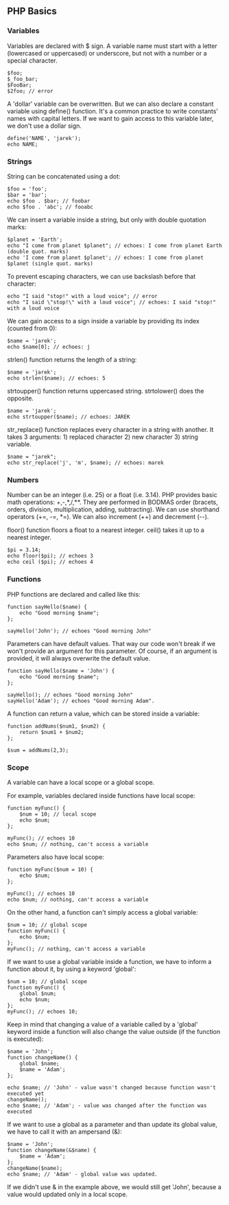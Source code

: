 ## PHP Basics

### Variables

Variables are declared with $ sign. A variable name must start with a letter (lowercased or uppercased) or underscore, but not with a number or a special character.

    $foo;
    $_foo_bar;
    $FooBar;
    $2foo; // error


A 'dollar' variable can be overwritten. But we can also declare a constant variable using define() function. It's a common practice to write constants' names with capital letters. If we want to gain access to this variable later, we don't use a dollar sign.

    define('NAME', 'jarek');
    echo NAME;

### Strings

String can be concatenated using a dot:

    $foo = 'foo';
    $bar = 'bar';
    echo $foo . $bar; // foobar
    echo $foo . 'abc'; // fooabc

We can insert a variable inside a string, but only with double quotation marks:

    $planet = 'Earth';
    echo "I come from planet $planet"; // echoes: I come from planet Earth (double quot. marks)
    echo 'I come from planet $planet'; // echoes: I come from planet $planet (single quot. marks)

To prevent escaping characters, we can use backslash before that character:

    echo "I said "stop!" with a loud voice"; // error
    echo "I said \"stop!\" with a loud voice"; // echoes: I said "stop!" with a loud voice

We can gain access to a sign inside a variable by providing its index (counted from 0):

    $name = 'jarek';
    echo $name[0]; // echoes: j

strlen() function returns the length of a string:

    $name = 'jarek';
    echo strlen($name); // echoes: 5

strtoupper() function returns uppercased string. strtolower() does the opposite.

    $name = 'jarek';
    echo strtoupper($name); // echoes: JAREK

str_replace() function replaces every character in a string with another. It takes 3 arguments: 1) replaced character 2) new character 3) string variable.

    $name = "jarek";
    echo str_replace('j', 'm', $name); // echoes: marek

### Numbers

Number can be an integer (i.e. 25) or a float (i.e. 3.14). PHP provides basic math operations: +,-,*,/,**. They are performed in BODMAS order (bracets, orders, division, multiplication, adding, subtracting). We can use shorthand operators (+=, -=, *=). We can also increment (++) and decrement (--).

floor() function floors a float to a nearest integer. ceil() takes it up to a nearest integer.

    $pi = 3.14;
    echo floor($pi); // echoes 3
    echo ceil ($pi); // echoes 4

### Functions

PHP functions are declared and called like this:

    function sayHello($name) {
        echo "Good morning $name";
    };

    sayHello('John'); // echoes "Good morning John"

Parameters can have default values. That way our code won't break if we won't provide an argument for this parameter. Of course, if an argument is provided, it will always overwrite the default value.

    function sayHello($name = 'John') {
        echo "Good morning $name";
    };

    sayHello(); // echoes "Good morning John"
    sayHello('Adam'); // echoes "Good morning Adam".

A function can return a value, which can be stored inside a variable:

    function addNums($num1, $num2) {
        return $num1 + $num2;
    };

    $sum = addNums(2,3);

### Scope

A variable can have a local scope or a global scope.

For example, variables declared inside functions have local scope:

    function myFunc() {
        $num = 10; // local scope
        echo $num;
    };

    myFunc(); // echoes 10
    echo $num; // nothing, can't access a variable

Parameters also have local scope:

    function myFunc($num = 10) {
        echo $num;
    };

    myFunc(); // echoes 10
    echo $num; // nothing, can't access a variable

On the other hand, a function can't simply access a global variable:

    $num = 10; // global scope
    function myFunc() {
        echo $num;
    };
    myFunc(); // nothing, can't access a variable

If we want to use a global variable inside a function, we have to inform a function about it, by using a keyword 'global':

    $num = 10; // global scope
    function myFunc() {
        global $num;
        echo $num;
    };
    myFunc(); // echoes 10;

Keep in mind that changing a value of a variable called by a 'global' keyword inside a function will also change the value outside (if the function is executed):

    $name = 'John';
    function changeName() {
        global $name;
        $name = 'Adam';
    };

    echo $name; // 'John' - value wasn't changed because function wasn't executed yet
    changeName();
    echo $name; // 'Adam'; - value was changed after the function was executed

If we want to use a global as a parameter and than update its global value, we have to call it with an ampersand (&):

    $name = 'John';
    function changeName(&$name) {
        $name = 'Adam';
    };
    changeName($name);
    echo $name; // 'Adam' - global value was updated. 
    
If we didn't use & in the example above, we would still get 'John', because a value would updated only in a local scope.